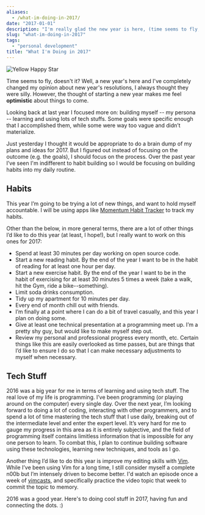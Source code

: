 ```yaml
---
aliases:
  - /what-im-doing-in-2017/
date: "2017-01-01"
description: "I'm really glad the new year is here, (time seems to fly, doesn’t it)?"
slug: "what-im-doing-in-2017"
tags:
  - "personal development"
title: "What I'm Doing in 2017"
---
```



![Yellow Happy Star][]


Time seems to fly, doesn't it? Well, a new year's here and I've completely changed my opinion about new year's resolutions, I always thought they were silly. However, the thought of starting a new year makes me feel **optimistic** about things to come.

Looking back at last year I focused more on: building myself -- my persona -- learning and using lots of tech stuffs. Some goals were specific enough that I accomplished them, while some were way too vague and didn’t materialize.

Just yesterday I thought it would be appropriate to do a brain dump of my plans and ideas for 2017. But I figured out instead of focusing on the outcome (e.g. the goals), I should focus on the process. Over the past year I’ve seen I'm indifferent to habit building so I would be focusing on building habits into my daily routine.


## Habits

This year I’m going to be trying a lot of new things, and want to hold myself accountable. I will be using apps like [Momentum Habit Tracker][] to track my habits.

Other than the below, in more general terms, there are a lot of other things I’d like to do this year (at least, I hope!), but I really want to work on this ones for 2017:

- Spend at least 30 minutes per day working on open source code.
- Start a new reading habit. By the end of the year I want to be in the habit of reading for at least one hour per day.
- Start a new exercise habit. By the end of the year I want to be in the habit of exercising for at least 30 minutes 5 times a week (take a walk, hit the Gym, ride a bike--something).
- Limit soda drinks consumption.
- Tidy up my apartment for 10 minutes per day.
- Every end of month chill out with friends.
- I’m finally at a point where I can do a bit of travel casually, and this year I plan on doing some.
- Give at least one technical presentation at a programming meet up. I’m a pretty shy guy, but would like to make myself step out.
- Review my personal and professional progress every month, etc. Certain things like this are easily overlooked as time passes, but are things that I’d like to ensure I do so that I can make necessary adjustments to myself when necessary.


## Tech Stuff

2016 was a big year for me in terms of learning and using tech stuff. The real love of my life is programming. I’ve been programming (or playing around on the computer) every single day. Over the next year, I’m looking forward to doing a lot of coding, interacting with other programmers, and to spend a lot of time mastering the tech stuff that I use daily, breaking out of the intermediate level and enter the expert level. It’s very hard for me to gauge my progress in this area as it is entirely subjective, and the field of programming itself contains limitless information that is impossible for any one person to learn. To combat this, I plan to continue building software using these technologies, learning new techniques, and tools as I go.

Another thing I’d like to do this year is improve my editing skills with [Vim][]. While I’ve been using Vim for a long time, I still consider myself a complete n00b but I’m intensely driven to become better. I'd watch an episode once a week of [vimcasts][], and specifically practice the video topic that week to commit the topic to memory.

2016 was a good year. Here's to doing cool stuff in 2017, having fun and connecting the dots. :)


  [Yellow Happy Star]: /static/images/2017/yellow-happy-star.gif "Yellow Happy Star"
  [Momentum Habit Tracker]: http://momentum.cc/ "Momentum Habit Tracker"
  [Vim]: http://www.vim.org/ "Vim"
  [vimcasts]: http://vimcasts.org/ "vimcasts"

